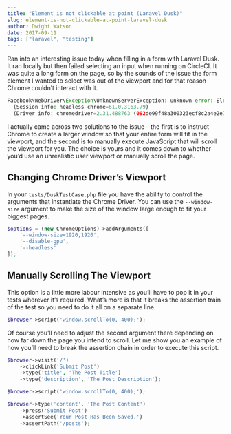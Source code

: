 ```yaml
---
title: "Element is not clickable at point (Laravel Dusk)"
slug: element-is-not-clickable-at-point-laravel-dusk
author: Dwight Watson
date: 2017-09-11
tags: ["laravel", "testing"]
---
```


Ran into an interesting issue today when filling in a form with Laravel Dusk. It ran locally but then failed selecting an input when running on CircleCI. It was quite a long form on the page, so by the sounds of the issue the form element I wanted to select was out of the viewport and for that reason Chrome couldn’t interact with it.

```php
Facebook\WebDriver\Exception\UnknownServerException: unknown error: Element is not clickable at point (988, 1124)
  (Session info: headless chrome=61.0.3163.79)
  (Driver info: chromedriver=2.31.488763 (092de99f48a300323ecf8c2a4e2e7cab51de5ba8),platform=Linux 4.4.0-92-generic x86_64)
```

I actually came across two solutions to the issue - the first is to instruct Chrome to create a larger window so that your entire form will fit in the viewport, and the second is to manually execute JavaScript that will scroll the viewport for you. The choice is yours and it comes down to whether you’d use an unrealistic user viewport or manually scroll the page.

## Changing Chrome Driver’s Viewport

In your `tests/DuskTestCase.php` file you have the ability to control the arguments that instantiate the Chrome Driver. You can use the `--window-size` argument to make the size of the window large enough to fit your biggest pages.

```php
$options = (new ChromeOptions)->addArguments([
    '--window-size=1920,1920',
    '--disable-gpu',
    '--headless'
]);
```

## Manually Scrolling The Viewport

This option is a little more labour intensive as you’ll have to pop it in your tests wherever it’s required. What’s more is that it breaks the assertion train of the test so you need to do it all on a separate line.

```php
$browser->script('window.scrollTo(0, 400);');
```

Of course you’ll need to adjust the second argument there depending on how far down the page you intend to scroll. Let me show you an example of how you’ll need to break the assertion chain in order to execute this script.

```php
$browser->visit('/')
    ->clickLink('Submit Post')
    ->type('title', 'The Post Title')
    ->type('description', 'The Post Description');

$browser->script('window.scrollTo(0, 400);');

$browser->type('content', 'The Post Content')
    ->press('Submit Post')
    ->assertSee('Your Post Has Been Saved.')
    ->assertPath('/posts');
```
